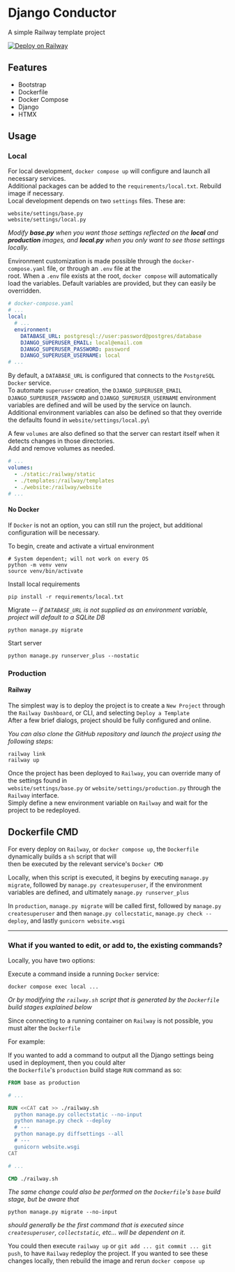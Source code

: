 # Django Conductor

A simple Railway template project

[![Deploy on Railway](https://railway.app/button.svg)](https://railway.app/template/BHTYIP)

## Features

* Bootstrap
* Dockerfile
* Docker Compose
* Django
* HTMX

## Usage

### Local

For local development, `docker compose up` will configure and launch all necessary services.\
Additional packages can be added to the `requirements/local.txt`. Rebuild image if necessary.\
Local development depends on two `settings` files. These are:

```
website/settings/base.py
website/settings/local.py
```

*Modify **base.py** when you want those settings reflected on the **local** and **production** images, and **local.py**
when you only want to see those settings locally.*

Environment customization is made possible through the `docker-compose.yaml` file, or through an `.env` file at the\
root. When a `.env` file exists at the root, `docker compose` will automatically load the variables.
Default variables are provided, but they can easily be overridden.

```yaml
# docker-compose.yaml
# ...
local:
  # ...
  environment:
    DATABASE_URL: postgresql://user:password@postgres/database
    DJANGO_SUPERUSER_EMAIL: local@email.com
    DJANGO_SUPERUSER_PASSWORD: password
    DJANGO_SUPERUSER_USERNAME: local
# ...
```

By default, a `DATABASE_URL` is configured that connects to the `PostgreSQL` `Docker` service.\
To automate `superuser` creation, the `DJANGO_SUPERUSER_EMAIL` `DJANGO_SUPERUSER_PASSWORD` and
`DJANGO_SUPERUSER_USERNAME` environment variables are defined and will be used by the service on launch.\
Additional environment variables can also be defined so that they override the defaults found
in `website/settings/local.py`\

A few `volumes` are also defined so that the server can restart itself when it detects changes in those directories.\
Add and remove volumes as needed.

```yaml
# ...
volumes:
  - ./static:/railway/static
  - ./templates:/railway/templates
  - ./website:/railway/website
# ...
```

#### No Docker

If `Docker` is not an option, you can still run the project, but additional configuration will be necessary.

To begin, create and activate a virtual environment

```
# System dependent; will not work on every OS
python -m venv venv
source venv/bin/activate
```

Install local requirements

```
pip install -r requirements/local.txt
```

Migrate -- *if `DATABASE_URL` is not supplied as an environment variable, project will default to a SQLite DB*

```
python manage.py migrate
```

Start server

```
python manage.py runserver_plus --nostatic
```

### Production

#### Railway

The simplest way is to deploy the project is to create a `New Project` through the `Railway Dashboard`, or CLI, and
selecting `Deploy a Template`\
After a few brief dialogs, project should be fully configured and online.

*You can also clone the GitHub repository and launch the project using the following steps:*

```
railway link
railway up
```

Once the project has been deployed to `Railway`, you can override many of the settings found in\
`website/settings/base.py` or `website/settings/production.py` through the `Railway` interface.\
Simply define a new environment variable on `Railway` and wait for the project to be redeployed.

## Dockerfile CMD

For every deploy on `Railway`, or `docker compose up`, the `Dockerfile` dynamically builds a `sh` script that will\
then be executed by the relevant service's `Docker CMD`

Locally, when this script is executed, it begins by executing `manage.py migrate`, followed by
`manage.py createsuperuser`, if the environment variables are defined, and ultimately `manage.py runserver_plus`

In `production`, `manage.py migrate` will be called first, followed by `manage.py createsuperuser` and then
`manage.py collecstatic`, `manage.py check --deploy`, and lastly `gunicorn website.wsgi`

---

### What if you wanted to edit, or add to, the existing commands?

Locally, you have two options:

Execute a command inside a running `Docker` service:

```
docker compose exec local ...
```

*Or by modifying the `railway.sh` script that is generated by the `Dockerfile` build stages explained below*

Since connecting to a running container on `Railway` is not possible, you must alter the `Dockerfile`

For example:

If you wanted to add a command to output all the Django settings being used in deployment, then you could alter\
the `Dockerfile`'s `production` build stage `RUN` command as so:

```Dockerfile
FROM base as production

# ...

RUN <<CAT cat >> ./railway.sh
  python manage.py collectstatic --no-input
  python manage.py check --deploy
  # ---
  python manage.py diffsettings --all
  # ---
  gunicorn website.wsgi
CAT

# ...

CMD ./railway.sh
```

*The same change could also be performed on the `Dockerfile`'s `base` build stage, but be aware that*

```
python manage.py migrate --no-input
```

*should generally be the first command that is executed since `createsuperuser`, `collectstatic`, etc... will
be dependent on it.*

You could then execute `railway up` or `git add ... git commit ... git push`, to have `Railway` redeploy the
project. If you wanted to see these changes locally, then rebuild the image and rerun `docker compose up`